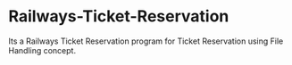 # Railways-Ticket-Reservation
Its a Railways Ticket Reservation program for Ticket Reservation using File Handling concept.
